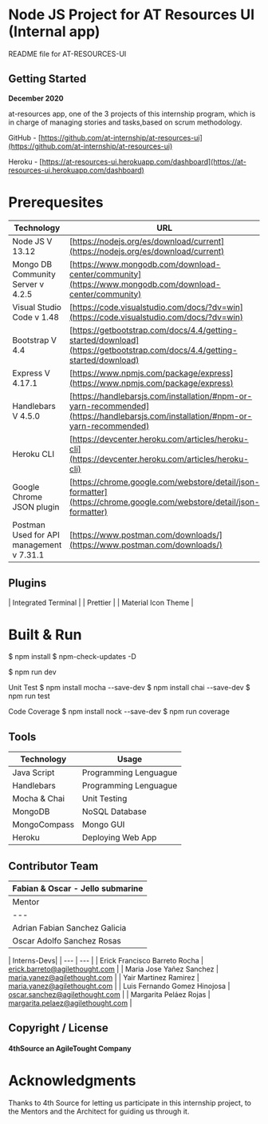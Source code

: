 # Node JS Project for AT Resources UI (Internal app)

README file for AT-RESOURCES-UI

## Getting Started

<b>December 2020</b>

at-resources app, one of the 3 projects of this internship program, which is in charge of managing stories and tasks,based on scrum methodology. 

GitHub - [https://github.com/at-internship/at-resources-ui](https://github.com/at-internship/at-resources-ui)

Heroku - [https://at-resources-ui.herokuapp.com/dashboard](https://at-resources-ui.herokuapp.com/dashboard)

# Prerequesites
| Technology| URL |
| --- | --- |
| Node JS V 13.12 | [https://nodejs.org/es/download/current](https://nodejs.org/es/download/current) |
| Mongo DB Community Server v 4.2.5 | [https://www.mongodb.com/download-center/community](https://www.mongodb.com/download-center/community) |
| Visual Studio Code v 1.48 | [https://code.visualstudio.com/docs/?dv=win](https://code.visualstudio.com/docs/?dv=win) |
| Bootstrap V 4.4 | [https://getbootstrap.com/docs/4.4/getting-started/download](https://getbootstrap.com/docs/4.4/getting-started/download) |
| Express V 4.17.1 | [https://www.npmjs.com/package/express](https://www.npmjs.com/package/express) |
| Handlebars V 4.5.0 | [https://handlebarsjs.com/installation/#npm-or-yarn-recommended](https://handlebarsjs.com/installation/#npm-or-yarn-recommended) |
| Heroku CLI | [https://devcenter.heroku.com/articles/heroku-cli](https://devcenter.heroku.com/articles/heroku-cli) |
| Google Chrome JSON plugin | [https://chrome.google.com/webstore/detail/json-formatter](https://chrome.google.com/webstore/detail/json-formatter) |
| Postman Used for API management v 7.31.1 | [https://www.postman.com/downloads/](https://www.postman.com/downloads/) |

## Plugins
| Integrated Terminal |
| Prettier |
| Material Icon Theme |

# Built & Run
$ npm install
$ npm-check-updates -D

$ npm run dev

Unit Test
$ npm install mocha --save-dev
$ npm install chai --save-dev
$ npm run test

Code Coverage
$ npm install nock --save-dev
$ npm run coverage

## Tools

| Technology| Usage |
| --- | --- |
| Java Script | Programming Lenguague |
| Handlebars | Programming Lenguague |
| Mocha & Chai | Unit Testing |
| MongoDB | NoSQL Database |
| MongoCompass | Mongo GUI |
| Heroku | Deploying Web App |

## Contributor Team

| Fabian & Oscar - Jello submarine|
| --- | 
| Mentor| Email |
| --- | --- |
| Adrian Fabian Sanchez Galicia | fabian.sanchez@agilethought.com - Project Data Access Read/Wrtite |
| Oscar Adolfo Sanchez Rosas | oscar.sanchez@agilethought.com |

| Interns-Devs|
| --- | --- |
| Erick Francisco Barreto Rocha |  erick.barreto@agilethought.com |
| Maria Jose Yañez Sanchez | maria.yanez@agilethought.com |
| Yair Martinez Ramirez | maria.yanez@agilethought.com |
| Luis Fernando Gomez Hinojosa | oscar.sanchez@agilethought.com |
| Margarita Peláez Rojas | margarita.pelaez@agilethought.com |

## Copyright / License

#### 4thSource an AgileTought Company


# Acknowledgments
Thanks to 4th Source for letting us participate in this internship project, to the Mentors and the Architect for guiding us through it.
